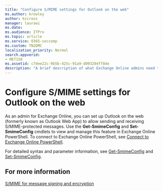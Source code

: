 ```yaml
---
title: "Configure S/MIME settings for Outlook on the web"
ms.author: krowley
author: kccross
manager: laurawi
ms.date: 
ms.audience: ITPro
ms.topic: article
ms.service: O365-seccomp
ms.custom: TN2DMC
localization_priority: Normal
search.appverid:
- MET150
ms.assetid: c7dee22c-9b5b-425c-91a9-d093204ff84e
description: "A brief description of what Exchange Online admins need to do to view and configure the S/MIME settings in Outlook on the web in Exchange Online."
---
```


# Configure S/MIME settings for Outlook on the web

As an admin for Exchange Online, you can set up Outlook on the web (formerly known as Outlook Web App) to allow sending and receiving S/MIME-protected messages. Use the **Get-SmimeConfig** and **Set-SmimeConfig** cmdlets to view and manage this feature in Exchange Online PowerShell. To connect to Exchange Online PowerShell, see [Connect to Exchange Online PowerShell](https://go.microsoft.com/fwlink/p/?linkid=396554).
  
For detailed syntax and parameter information, see [Get-SmimeConfig](http://technet.microsoft.com/library/4b29fa89-0840-4fe9-8885-019fcef2e02b.aspx) and [Set-SmimeConfig](http://technet.microsoft.com/library/de357ce0-8143-4c36-8032-026292fc63f0.aspx). 
  
## For more information

[S/MIME for message signing and encryption](s-mime-for-message-signing-and-encryption.md)
  

